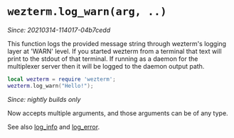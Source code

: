 # `wezterm.log_warn(arg, ..)`

*Since: 20210314-114017-04b7cedd*

This function logs the provided message string through wezterm's logging layer
at 'WARN' level.  If you started wezterm from a terminal that text will print
to the stdout of that terminal.  If running as a daemon for the multiplexer
server then it will be logged to the daemon output path.

```lua
local wezterm = require 'wezterm';
wezterm.log_warn("Hello!");
```

*Since: nightly builds only*

Now accepts multiple arguments, and those arguments can be of any type.


See also [log_info](log_info.md) and [log_error](log_error.md).

